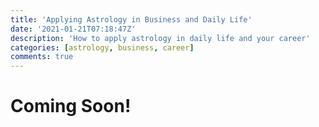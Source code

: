 ```yaml
---
title: 'Applying Astrology in Business and Daily Life'
date: '2021-01-21T07:18:47Z'
description: 'How to apply astrology in daily life and your career'
categories: [astrology, business, career]
comments: true
---
```


# Coming Soon!
